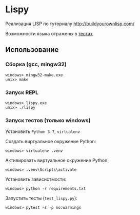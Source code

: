 # Lispy

Реализация LISP по туториалу http://buildyourownlisp.com/

Возможности языка отражены в [тестах](/test_lispy.py)

## Использование

### Сборка (gcc, mingw32)
```
windows> mingw32-make.exe
unix> make
```

### Запуск REPL
```
windows> lispy.exe
unix> ./lispy
```

### Запуск тестов (только windows)

Установить `Python 3.7`, `virtualenv`

Создать виртуальное окружение Python:

```
windows> virtualenv .venv
```

Активировать виртуальное окружение Python:
```
windows> .venv\Scripts\activate
```

Установить зависистмости:
```
windows> python -r requirements.txt
```

Запустить тесты (`test_lispy.py`):
```
windows> pytest -s -p no:warnings
```

